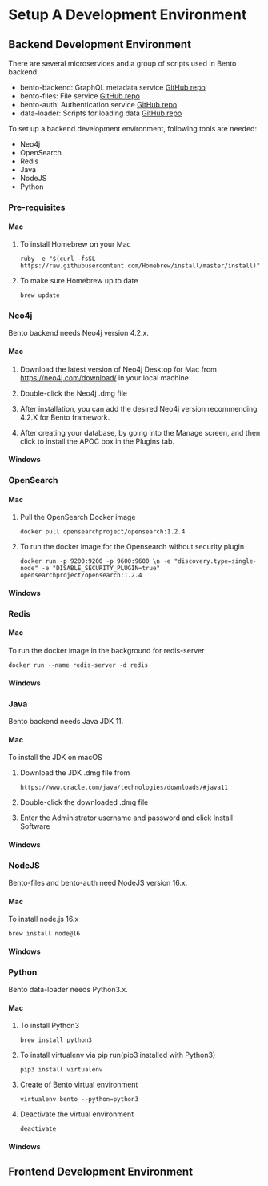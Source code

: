 # Setup A Development Environment

## Backend Development Environment

There are several microservices and a group of scripts used in Bento backend:
- bento-backend: GraphQL metadata service [GitHub repo](https://github.com/CBIIT/bento-backend)
- bento-files: File service [GitHub repo](https://github.com/CBIIT/bento-files)
- bento-auth: Authentication service [GitHub repo](https://github.com/CBIIT/bento-auth)
- data-loader: Scripts for loading data [GitHub repo](https://github.com/CBIIT/icdc-dataloader)

To set up a backend development environment, following tools are needed:
- Neo4j
- OpenSearch
- Redis
- Java
- NodeJS
- Python

### Pre-requisites
#### Mac
1. To install Homebrew on your Mac
    ```
    ruby -e "$(curl -fsSL https://raw.githubusercontent.com/Homebrew/install/master/install)"
    ```
2. To make sure Homebrew up to date
    ```
    brew update
    ```

### Neo4j
Bento backend needs Neo4j version 4.2.x.

#### Mac
1. Download the latest version of Neo4j Desktop for Mac from https://neo4j.com/download/ in your local machine

2. Double-click the Neo4j .dmg file

3. After installation, you can add the desired Neo4j version recommending 4.2.X for Bento framework.
 
4. After creating your database, by going into the Manage screen, and then click to install the APOC box in the Plugins tab.

#### Windows

### OpenSearch

#### Mac
1. Pull the OpenSearch Docker image
    ```
   docker pull opensearchproject/opensearch:1.2.4
    ```
2. To run the docker image for the Opensearch without security plugin
    ```
    docker run -p 9200:9200 -p 9600:9600 \n -e "discovery.type=single-node" -e "DISABLE_SECURITY_PLUGIN=true" opensearchproject/opensearch:1.2.4
    ```
   
#### Windows


### Redis

#### Mac
To run the docker image in the background for redis-server
   ```
   docker run --name redis-server -d redis
   ```

#### Windows


### Java
Bento backend needs Java JDK 11.

#### Mac
To install the JDK on macOS
1. Download the JDK .dmg file from
   ```
   https://www.oracle.com/java/technologies/downloads/#java11
   ```
2. Double-click the downloaded .dmg file

3. Enter the Administrator username and password and click Install Software

#### Windows


### NodeJS
Bento-files and bento-auth need NodeJS version 16.x.

#### Mac
To install node.js 16.x
   ```
   brew install node@16
   ```

#### Windows


### Python
Bento data-loader needs Python3.x.

#### Mac
1. To install Python3
   ```
   brew install python3
   ```
2. To install virtualenv via pip run(pip3 installed with Python3)
   ```
   pip3 install virtualenv
   ```
3. Create of Bento virtual environment
   ```
   virtualenv bento --python=python3
   ```
5. Deactivate the virtual environment
   ```
   deactivate
   ```
   
#### Windows



## Frontend Development Environment